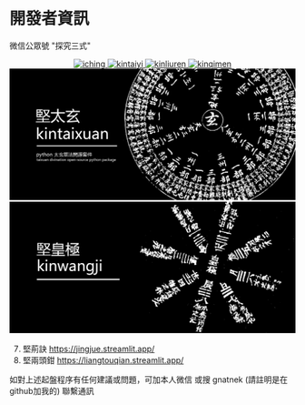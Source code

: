 # 開發者資訊
微信公眾號 "探究三式"

<p align="center">
  <a href="https://iching.streamlit.app/">
    <img src="https://raw.githubusercontent.com/kentang2017/ichingshifa/master/pic/iching.png" alt="iching" style="max-width: 100%; height: auto;">
  </a>
  <a href="https://kintaiyi.streamlit.app/">
    <img src="https://raw.githubusercontent.com/kentang2017/kintaiyi/master/pic/Untitled-1.png" alt="kintaiyi" style="max-width: 100%; height: auto;">
  </a>
  <a href="https://kinliuren.streamlit.app/">
    <img src="https://raw.githubusercontent.com/kentang2017/kinliuren/master/pic/Untitled-33.png" alt="kinliuren" style="max-width: 100%; height: auto;">
  </a>
  <a href="https://kinqimen.streamlit.app/">
    <img src="https://raw.githubusercontent.com/kentang2017/kinqimen/master/pic/Untitled-22.png" alt="kinqimen" style="max-width: 100%; height: auto;">
  </a>
  <a href="https://kintaixuan.streamlit.app/">
    <img src="https://raw.githubusercontent.com/kentang2017/taixuanshifa/master/pic/taixuan.png" alt="taixuanshifa" style="max-width: 100%; height: auto;">
  </a>
  <a href="https://kinwangji.streamlit.app/">
    <img src="https://raw.githubusercontent.com/kentang2017/kinwangji/main/pic/kwj.png" alt="kinwangji" style="max-width: 100%; height: auto;">
  </a>
</p>



7. 堅荊訣 https://jingjue.streamlit.app/
8. 堅兩頭鉗 https://liangtouqian.streamlit.app/


如對上述起盤程序有任何建議或問題，可加本人微信
或搜 gnatnek (請註明是在github加我的)
聯繫通訊
